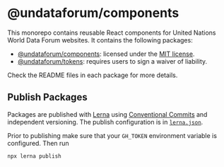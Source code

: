# @undataforum/components

This monorepo contains reusable React components for United Nations World Data Forum websites. It contains the following packages:

- [@undataforum/components](https://github.com/UNDataForum/components/tree/master/packages/components): licensed under the [MIT license](https://choosealicense.com/licenses/mit/).
- [@undataforum/tokens](https://github.com/UNDataForum/components/tree/master/packages/components): requires users to sign a waiver of liability.

Check the README files in each package for more details.

## Publish Packages

Packages are published with [Lerna](https://lerna.js.org/) using [Conventional Commits](https://www.conventionalcommits.org/) and independent versioning. The publish configuration is in [`lerna.json`](https://github.com/UNDataForum/components/blob/master/lerna.json).

Prior to publishing make sure that your `GH_TOKEN` environment variable is configured. Then run

```
npx lerna publish
```
